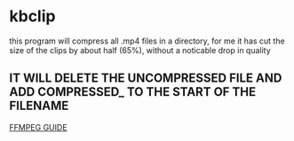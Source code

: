 # kbclip

this program will compress all .mp4 files in a directory, for me it has cut the size of the clips by about half (65%), without a noticable drop in quality


## IT WILL DELETE THE UNCOMPRESSED FILE AND ADD COMPRESSED_ TO THE START OF THE FILENAME


[FFMPEG GUIDE](https://phoenixnap.com/kb/ffmpeg-windows)
